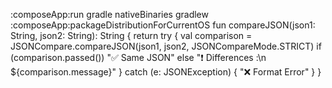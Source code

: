 :composeApp:run
gradle nativeBinaries
gradlew :composeApp:packageDistributionForCurrentOS
fun compareJSON(json1: String, json2: String): String {
return try {
val comparison = JSONCompare.compareJSON(json1, json2, JSONCompareMode.STRICT)
if (comparison.passed()) "✅ Same JSON" else "❗ Differences :\n ${comparison.message}"
} catch (e: JSONException) {
"❌ Format Error"
}
}